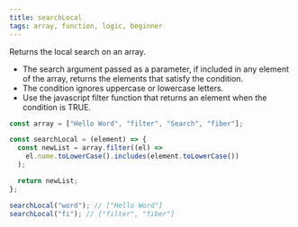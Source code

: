 ```yaml
---
title: searchLocal
tags: array, function, logic, beginner
---
```


Returns the local search on an array.

- The search argument passed as a parameter, if included in any element of the array, returns the elements that satisfy the condition.
- The condition ignores uppercase or lowercase letters.
- Use the javascript filter function that returns an element when the condition is TRUE.

```js
const array = ["Hello Word", "filter", "Search", "fiber"];

const searchLocal = (element) => {
  const newList = array.filter((el) =>
    el.name.toLowerCase().includes(element.toLowerCase())
  );

  return newList;
};
```

```js
searchLocal("word"); // ["Hello Word"]
searchLocal("fi"); // ["filter", "fiber"]
```
